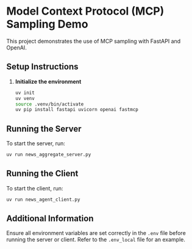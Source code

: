 # Model Context Protocol (MCP) Sampling Demo 

This project demonstrates the use of MCP sampling with FastAPI and OpenAI.

## Setup Instructions

1. **Initialize the environment**
   ```bash
   uv init
   uv venv
   source .venv/bin/activate
   uv pip install fastapi uvicorn openai fastmcp
   ```

## Running the Server

To start the server, run:
```bash
uv run news_aggregate_server.py
```

## Running the Client

To start the client, run:
```bash
uv run news_agent_client.py
```

## Additional Information

Ensure all environment variables are set correctly in the `.env` file before running the server or client. Refer to the `.env_local` file for an example.
